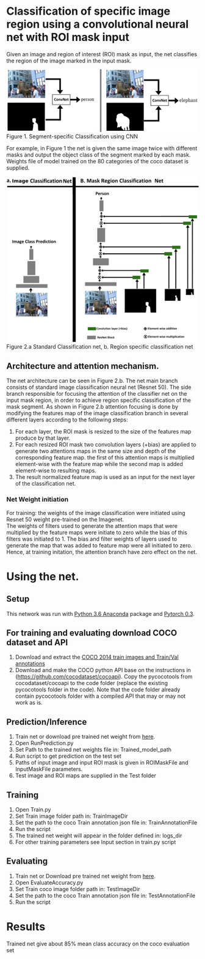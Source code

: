 # Classification of specific image region using a convolutional neural net with ROI mask input

Given an image and region of interest (ROI) mask as input, the net classifies the region of the image marked in the input mask. 

![](/Figure1.png)
Figure 1. Segment-specific Classification using CNN

For example, in Figure 1  the net is given the same image twice with different masks and output the object class of the segment marked by each mask.
Weights file of model trained on the 80 categories of the coco dataset is supplied.


![](/Figure2.png)
Figure 2.a Standard Classification net, b. Region specific classification net

## Architecture and attention mechanism.
The net architecture can be seen in Figure 2.b. The net main branch consists of standard image classification neural net (Resnet 50). 
The side branch responsible for focusing the attention of the classifier net on the input mask region, in order to achieve region specific classification of the mask segment.
As shown in Figure 2.b attention focusing is done by modifying the features map of the image classification branch in several different layers according to the following steps:
1. For each layer, the ROI mask is resized to the size of the features map produce by that layer.
2. For each resized ROI mask two convolution layers (+bias) are applied to generate two attentions maps in the same size and depth of the corresponding feature map.
   the first of this attention maps is multiplied element-wise with the feature map while the second map is added element-wise to resulting maps.
3. The result normalized feature map is used as an input for the next layer of the classification net.
### Net Weight initiation
For training: the weights of the image classification were initiated using Resnet 50 weight pre-trained on the Imagenet.  
The weights of filters used to generate the attention maps that were multiplied by the feature maps were initiate to zero while the bias of this filters was initiated to 1. 
The bias and filter weights of layers used to generate the map that was added to feature map were all initiated to zero. 
Hence, at training initation, the attention branch have zero effect on the net.    

# Using the net.
## Setup
This network was run with [Python 3.6 Anaconda](https://www.anaconda.com/download/) package and [Pytorch 0.3](https://pytorch.org/). 

## For training and evaluating download COCO dataset and API

1. Download and extract the [COCO 2014 train images and Train/Val annotations](http://cocodataset.org/#download)
2. Download and make the COCO python API base on the instructions in (https://github.com/cocodataset/cocoapi). Copy the pycocotools from cocodataset/cocoapi to the code folder (replace the existing pycocotools folder in the code). Note that the code folder already contain pycocotools folder with a compiled API that may or may not work as is. 

## Prediction/Inference

1. Train net or download pre trained net weight from [here](https://drive.google.com/file/d/1xRFvBk_PONwJHmP2NcwFaEQc_Z_JInpE/view?usp=sharing).
2. Open RunPrediction.py 
3. Set Path to the trained net weights  file in: Trained_model_path 
4. Run script to get prediction on the test set
4. Paths of input image and input ROI mask is given in ROIMaskFile and InputMaskFile parameters.
5. Test image and ROI maps are supplied in the Test folder

## Training

1. Open Train.py
2. Set Train image folder path  in: TrainImageDir 
3. Set the path to the coco Train annotation json file in: TrainAnnotationFile
4. Run the script
5. The trained net weight will appear in the folder defined in: logs_dir 
6. For other training parameters see Input section in train.py script

## Evaluating 

1. Train net or Download pre trained net weight from [here](https://drive.google.com/file/d/1xRFvBk_PONwJHmP2NcwFaEQc_Z_JInpE/view?usp=sharing).
2. Open EvaluateAccuracy.py
3. Set Train coco image folder path  in: TestImageDir
4. Set the path to the coco Train annotation json file in: TestAnnotationFile
5. Run the script


# Results

Trained net give about 85% mean class accuracy on the coco evaluation set


